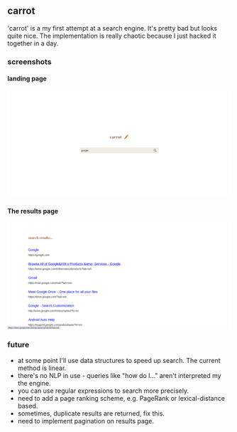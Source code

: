 ## carrot

'carrot' is a my first attempt at a search engine. It's pretty bad but looks quite nice. The implementation is really chaotic because I just hacked it together in a day.


### screenshots

#### landing page
![homepage.png](images/landing.png)

#### The results page

![results.png](images/results.png)

### future

* at some point I'll use data structures to speed up search. The current method is linear.
* there's no NLP in use - queries like "how do I..." aren't interpreted my the engine.
* you can use regular expressions to search more precisely.
* need to add a page ranking scheme, e.g. PageRank or lexical-distance based.
* sometimes, duplicate results are returned, fix this.
* need to implement pagination on results page.
